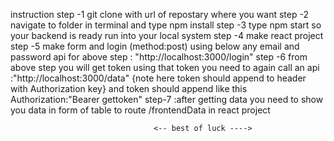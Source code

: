 instruction
step -1 git clone with url of repostary where you want
step -2 navigate to folder in terminal and type npm install
step -3 type npm start so your backend is ready run into your local system
step -4 make react project
step -5 make form and login (method:post) using below any email and password 
api for above step : "http://localhost:3000/login"
step -6 from above step you will get token using that token you need to again call an api 
:"http://localhost:3000/data" {note here token should append to header with Authorization key}
and token should append like this  Authorization:"Bearer gettoken"
step-7 :after getting data you need to show you data in form of table to route /frontendData in react project


                                    <-- best of luck ---->

